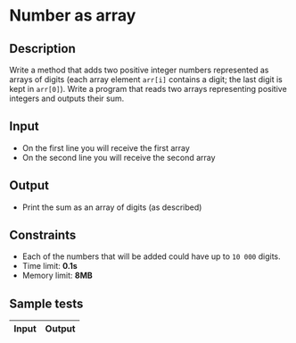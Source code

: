 # Number as array

## Description
Write a method that adds two positive integer numbers represented as arrays of digits (each array element `arr[i]` contains a digit; the last digit is kept in `arr[0]`).
Write a program that reads two arrays representing positive integers and outputs their sum.

## Input
- On the first line you will receive the first array
- On the second line you will receive the second array

## Output
- Print the sum as an array of digits (as described)

## Constraints
- Each of the numbers that will be added could have up to `10 000` digits.
- Time limit: **0.1s**
- Memory limit: **8MB**

## Sample tests

| Input  | Output |
|:------:|:------:|

